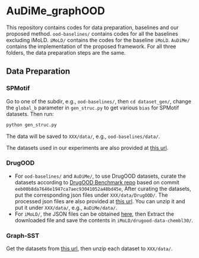 # AuDiMe_graphOOD
This repository contains codes for data preparation, baselines and our proposed method. `ood-baselines/` contains codes for all the baselines excluding iMoLD. `iMoLD/` contains the codes for the baseline `iMoLD`. `AuDiMe/` contains the implementation of the proposed framework. For all three folders, the data preparation steps are the same.

## Data Preparation

### SPMotif

Go to one of the subdir, e.g., `ood-baselines/`, then `cd dataset_gen/`, change the `global_b` parameter in `gen_struc.py` to get various `bias` for SPMotif datasets. Then run:

```bash
python gen_struc.py
```

The data will be saved to `XXX/data/`, e.g., `ood-baselines/data/`. 

The datasets used in our experiments are also provided at [this url](https://drive.google.com/file/d/1Vx0am8jkl5hOt2RlO6DtEq9IvuayKX_0/view?usp=sharing).


### DrugOOD

- For `ood-baselines/` and `AuDiMe/`, to use DrugOOD datasets, curate the datasets according to [DrugOOD Benchmark repo](https://github.com/tencent-ailab/DrugOOD) based on commit `eeb00b8da7646e1947ca7aec93041052a48bd45e`, After curating the datasets, put the corresponding json files under `XXX/data/DrugOOD/`. The processed json files are also provided at [this url](https://drive.google.com/file/d/1ngsoGmZtKd72ZSFZv3qeEjq9WClog7Ay/view?usp=sharing). You can unzip it and put it under `XXX/data/`, e.g., `AuDiMe/data/`.
- For `iMoLD/`, the JSON files can be obtained [here](https://drive.google.com/drive/folders/19EAVkhJg0AgMx7X-bXGOhD4ENLfxJMWC), then Extract the downloaded file and save the contents in `iMoLD/drugood-data-chembl30/`.


### Graph-SST

Get the datasets from [this url](https://drive.google.com/drive/folders/1dt0aGMBvCEUYzaG00TYu1D03GPO7305z), then unzip each dataset to `XXX/data/`.


